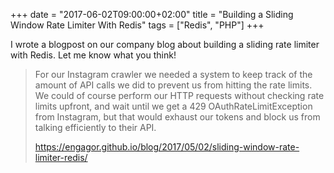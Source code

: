 +++
date = "2017-06-02T09:00:00+02:00"
title = "Building a Sliding Window Rate Limiter With Redis"
tags = ["Redis", "PHP"]
+++

I wrote a blogpost on our company blog about building a sliding rate limiter with Redis. Let me know what you think!

> For our Instagram crawler we needed a system to keep track of the amount of API calls we did to prevent us from hitting the rate limits. We could of course perform our HTTP requests without checking rate limits upfront, and wait until we get a 429 OAuthRateLimitException from Instagram, but that would exhaust our tokens and block us from talking efficiently to their API.
>
> https://engagor.github.io/blog/2017/05/02/sliding-window-rate-limiter-redis/
